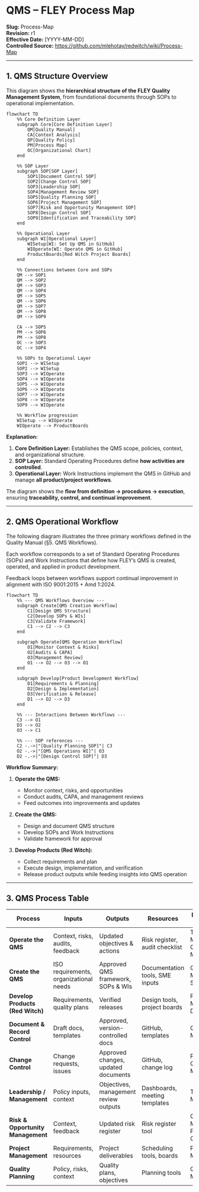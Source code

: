 # **QMS – FLEY Process Map**

**Slug:** Process-Map  
**Revision:** r1  
**Effective Date:** [YYYY-MM-DD]  
**Controlled Source:** https://github.com/mlehotay/redwitch/wiki/Process-Map  

---

## **1. QMS Structure Overview**

This diagram shows the **hierarchical structure of the FLEY Quality Management System**, from foundational documents through SOPs to operational implementation.

```mermaid
flowchart TD
    %% Core Definition Layer
    subgraph Core[Core Definition Layer]
        QM[Quality Manual]
        CA[Context Analysis]
        QP[Quality Policy]
        PM[Process Map]
        OC[Organizational Chart]
    end

    %% SOP Layer
    subgraph SOP[SOP Layer]
        SOP1[Document Control SOP]
        SOP2[Change Control SOP]
        SOP3[Leadership SOP]
        SOP4[Management Review SOP]
        SOP5[Quality Planning SOP]
        SOP6[Project Management SOP]
        SOP7[Risk and Opportunity Management SOP]
        SOP8[Design Control SOP]
        SOP9[Identification and Traceability SOP]
    end

    %% Operational Layer
    subgraph WI[Operational Layer]
        WISetup[WI: Set Up QMS in GitHub]
        WIOperate[WI: Operate QMS in GitHub]
        ProductBoards[Red Witch Project Boards]
    end

    %% Connections between Core and SOPs
    QM --> SOP1
    QM --> SOP2
    QM --> SOP3
    QM --> SOP4
    QM --> SOP5
    QM --> SOP6
    QM --> SOP7
    QM --> SOP8
    QM --> SOP9

    CA --> SOP5
    PM --> SOP6
    PM --> SOP8
    OC --> SOP3
    OC --> SOP4

    %% SOPs to Operational Layer
    SOP1 --> WISetup
    SOP2 --> WISetup
    SOP3 --> WIOperate
    SOP4 --> WIOperate
    SOP5 --> WIOperate
    SOP6 --> WIOperate
    SOP7 --> WIOperate
    SOP8 --> WIOperate
    SOP9 --> WIOperate

    %% Workflow progression
    WISetup --> WIOperate
    WIOperate --> ProductBoards
```

**Explanation:**

1. **Core Definition Layer:** Establishes the QMS scope, policies, context, and organizational structure.
2. **SOP Layer:** Standard Operating Procedures define **how activities are controlled**.
3. **Operational Layer:** Work Instructions implement the QMS in GitHub and manage **all product/project workflows**.

The diagram shows the **flow from definition → procedures → execution**, ensuring **traceability, control, and continual improvement**.

---

## **2. QMS Operational Workflow**

The following diagram illustrates the three primary workflows defined in the Quality Manual (§5. QMS Workflows).

Each workflow corresponds to a set of Standard Operating Procedures (SOPs) and Work Instructions that define how FLEY’s QMS is created, operated, and applied in product development.

Feedback loops between workflows support continual improvement in alignment with ISO 9001:2015 + Amd 1:2024.


```mermaid
flowchart TD
    %% --- QMS Workflows Overview ---
    subgraph Create[QMS Creation Workflow]
        C1[Design QMS Structure]
        C2[Develop SOPs & WIs]
        C3[Validate Framework]
        C1 --> C2 --> C3
    end

    subgraph Operate[QMS Operation Workflow]
        O1[Monitor Context & Risks]
        O2[Audits & CAPA]
        O3[Management Review]
        O1 --> O2 --> O3 --> O1
    end

    subgraph Develop[Product Development Workflow]
        D1[Requirements & Planning]
        D2[Design & Implementation]
        D3[Verification & Release]
        D1 --> D2 --> D3
    end

    %% --- Interactions Between Workflows ---
    C3 --> O1
    D3 --> O2
    O3 --> C1

    %% --- SOP references ---
    C2 -.->|"[Quality Planning SOP]"| C3
    O2 -.->|"[QMS Operations WI]"| O3
    D2 -.->|"[Design Control SOP]"| D3
```

**Workflow Summary:**

1. **Operate the QMS:**

   * Monitor context, risks, and opportunities
   * Conduct audits, CAPA, and management reviews
   * Feed outcomes into improvements and updates

2. **Create the QMS:**

   * Design and document QMS structure
   * Develop SOPs and Work Instructions
   * Validate framework for approval

3. **Develop Products (Red Witch):**

   * Collect requirements and plan
   * Execute design, implementation, and verification
   * Release product outputs while feeding insights into QMS operation

---

## **3. QMS Process Table**

| Process                           | Inputs                                 | Outputs                               | Resources                       | Responsible Roles               |
| --------------------------------- | -------------------------------------- | ------------------------------------- | ------------------------------- | ------------------------------- |
| **Operate the QMS**               | Context, risks, audits, feedback       | Updated objectives & actions          | Risk register, audit checklist  | Top Management, Quality Manager |
| **Create the QMS**                | ISO requirements, organizational needs | Approved QMS framework, SOPs & WIs    | Documentation tools, SME inputs | Quality Manager, SMEs           |
| **Develop Products (Red Witch)**  | Requirements, quality plans            | Verified releases                     | Design tools, project boards    | Project Manager, Dev Team       |
| **Document & Record Control**     | Draft docs, templates                  | Approved, version-controlled docs     | GitHub, templates               | Quality Manager                 |
| **Change Control**                | Change requests, issues                | Approved changes, updated documents   | GitHub, change log              | Project Lead, Quality Manager   |
| **Leadership / Management**       | Policy inputs, context                 | Objectives, management review outputs | Dashboards, meeting templates   | Top Management                  |
| **Risk & Opportunity Management** | Context, feedback                      | Updated risk register                 | Risk register tool              | Quality Manager, Process Owners |
| **Project Management**            | Requirements, resources                | Project deliverables                  | Scheduling tools, boards        | Project Manager                 |
| **Quality Planning**              | Policy, risks, context                 | Quality plans, objectives             | Planning tools                  | Quality Manager                 |
